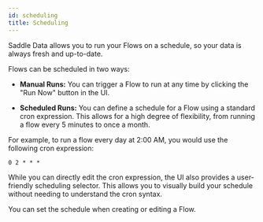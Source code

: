 ```yaml
---
id: scheduling
title: Scheduling
---
```


Saddle Data allows you to run your Flows on a schedule, so your data is always fresh and up-to-date.

Flows can be scheduled in two ways:

*   **Manual Runs:** You can trigger a Flow to run at any time by clicking the "Run Now" button in the UI.

*   **Scheduled Runs:** You can define a schedule for a Flow using a standard cron expression. This allows for a high degree of flexibility, from running a flow every 5 minutes to once a month.

For example, to run a flow every day at 2:00 AM, you would use the following cron expression:

```
0 2 * * *
```

While you can directly edit the cron expression, the UI also provides a user-friendly scheduling selector. This allows you to visually build your schedule without needing to understand the cron syntax.

You can set the schedule when creating or editing a Flow.